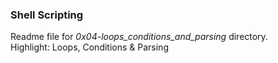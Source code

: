 ### Shell Scripting
Readme file for *0x04-loops_conditions_and_parsing* directory.  
Highlight: Loops, Conditions & Parsing